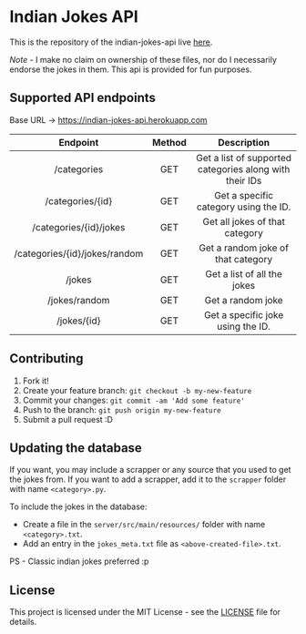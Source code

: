 # Indian Jokes API
This is the repository of the indian-jokes-api live [here](https://indian-jokes-api.herokuapp.com/jokes/random). 

*Note* - I make no claim on ownership of these files, nor do I necessarily endorse the jokes in them. This api is provided for fun purposes. 

## Supported API endpoints
Base URL -> https://indian-jokes-api.herokuapp.com



|            Endpoint           | Method |                       Description                       |
|:-----------------------------:|:------:|:-------------------------------------------------------:|
|          /categories          |   GET  | Get a list of supported categories along with their IDs |
|        /categories/{id}       |   GET  |          Get a specific category using the ID.          |
|     /categories/{id}/jokes    |   GET  |              Get all jokes of that category             |
| /categories/{id}/jokes/random |   GET  |            Get a random joke of that category           |
|             /jokes            |   GET  |               Get a list of all the jokes               |
|         /jokes/random         |   GET  |                    Get a random joke                    |
|          /jokes/{id}          |   GET  |            Get a specific joke using the ID.            |


## Contributing
 
1. Fork it!
2. Create your feature branch: `git checkout -b my-new-feature`
3. Commit your changes: `git commit -am 'Add some feature'`
4. Push to the branch: `git push origin my-new-feature`
5. Submit a pull request :D


## Updating the database
If you want, you may include a scrapper or any source that you used to get the jokes from. If you want to add a scrapper, add it to the `scrapper` folder with name `<category>.py`. 

To include the jokes in the database:
- Create a file in the `server/src/main/resources/` folder with name `<category>.txt`. 
- Add an entry in the `jokes_meta.txt` file as `<above-created-file>.txt`.


PS - Classic indian jokes preferred :p

## License
This project is licensed under the MIT License - see the [LICENSE](./LICENSE) file for details.